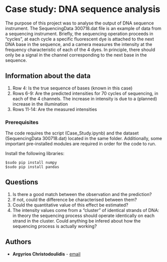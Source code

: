 # Case study: DNA sequence analysis

The purpose of this project was to analyse the output of DNA sequence instrument. The SequencingData 300718.dat file is an example of data from a sequencing instrument. Briefly, the sequencing operation proceeds in “cycles”, at each cycle a specific fluorescent dye is attached to the next DNA base in the sequence, and a camera measures the intensity at the frequency characteristic of each of the 4 dyes. In principle, there should only be a signal in the channel corresponding to the next base in the sequence.

## Information about the data

1. Row 4: Is the true sequence of bases (known in this case)
2. Rows 6-9: Are the predicted intensities for 70 cycles of sequencing, in each of the 4 channels. The increase in intensity is due to a (planned) increase in the illumination
3. Rows 11-14: Are the measured intensities

### Prerequisites

The code requires the script (Case_Study.ipynb) and the dataset (SequencingData 300718.dat) located in the same folder. Additionally, some important pre-installed modules are required in order for the code to run. 

Install the following libraries:

```
$sudo pip install numpy
$sudo pip install pandas
```

## Questions

1. Is there a good match between the observation and the prediction?
2. If not, could the difference be characterised between them?
3. Could the quantitative value of this effect be estimated?
4. The intensity values come from a “cluster” of identical strands of DNA: in theory the sequencing process should operate identically on each strand in the cluster. Could anything be infered about how the sequencing process is actually working?

## Authors

* **Argyrios Christodoulidis** - [email](mailto:argyrios.christodoulidis@gmail.com)
